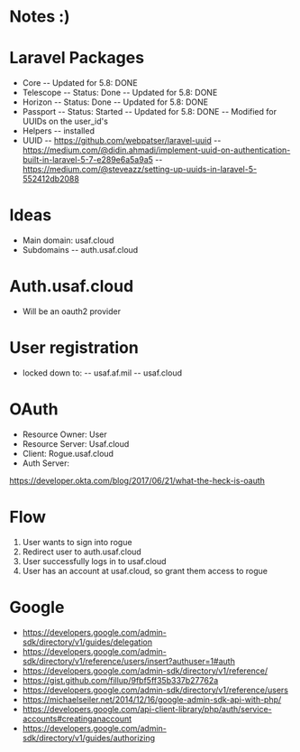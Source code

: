 # Notes :)

# Laravel Packages

-   Core
    -- Updated for 5.8: DONE
-   Telescope
    -- Status: Done
    -- Updated for 5.8: DONE
-   Horizon
    -- Status: Done
    -- Updated for 5.8: DONE
-   Passport
    -- Status: Started
    -- Updated for 5.8: DONE
    -- Modified for UUIDs on the user_id's
-   Helpers
    -- installed
-   UUID
    -- https://github.com/webpatser/laravel-uuid
    -- https://medium.com/@didin.ahmadi/implement-uuid-on-authentication-built-in-laravel-5-7-e289e6a5a9a5
    -- https://medium.com/@steveazz/setting-up-uuids-in-laravel-5-552412db2088

# Ideas

-   Main domain: usaf.cloud
-   Subdomains
    -- auth.usaf.cloud

# Auth.usaf.cloud

-   Will be an oauth2 provider

# User registration

-   locked down to:
    -- usaf.af.mil
    -- usaf.cloud

# OAuth

-   Resource Owner: User
-   Resource Server: Usaf.cloud
-   Client: Rogue.usaf.cloud
-   Auth Server:

https://developer.okta.com/blog/2017/06/21/what-the-heck-is-oauth

# Flow

1. User wants to sign into rogue
2. Redirect user to auth.usaf.cloud
3. User successfully logs in to usaf.cloud
4. User has an account at usaf.cloud, so grant them access to rogue

# Google

-   https://developers.google.com/admin-sdk/directory/v1/guides/delegation
-   https://developers.google.com/admin-sdk/directory/v1/reference/users/insert?authuser=1#auth
-   https://developers.google.com/admin-sdk/directory/v1/reference/
-   https://gist.github.com/fillup/9fbf5ff35b337b27762a
-   https://developers.google.com/admin-sdk/directory/v1/reference/users
-   https://michaelseiler.net/2014/12/16/google-admin-sdk-api-with-php/
-   https://developers.google.com/api-client-library/php/auth/service-accounts#creatinganaccount
-   https://developers.google.com/admin-sdk/directory/v1/guides/authorizing
